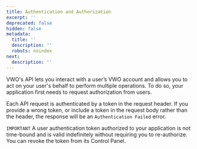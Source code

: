 ```yaml
---
title: Authentication and Authorization
excerpt: ''
deprecated: false
hidden: false
metadata:
  title: ''
  description: ''
  robots: noindex
next:
  description: ''
---
```

VWO's API lets you interact with a user’s VWO account and allows you to act on your user's behalf to perform multiple operations. To do so, your application first needs to request authorization from users.

Each API request is authenticated by a token in the request header. If you provide a wrong token, or include a token in the request body rather than the header, the response will be an `Authentication Failed` error.

`IMPORTANT`
A user authentication token authorized to your application is not time-bound and is valid indefinitely without requiring you to re-authorize. You can revoke the token from its Control Panel.